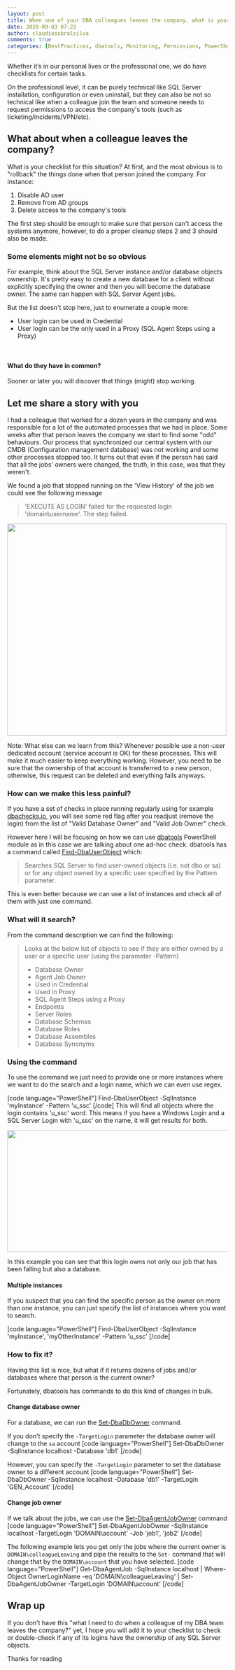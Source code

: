 ```yaml
---
layout: post
title: When one of your DBA colleagues leaves the company, what is your checklist?
date: 2020-09-03 07:23
author: claudiosobralsilva
comments: true
categories: [BestPractices, dbatools, Monitoring, Permissions, PowerShell, Security, SQLServer, syndicated]
---
```

Whether it’s in our personal lives or the professional one, we do have checklists for certain tasks.

On the professional level, it can be purely technical like SQL Server installation, configuration or even uninstall, but they can also be not so technical like when a colleague join the team and someone needs to request permissions to access the company's tools (such as ticketing/incidents/VPN/etc).

<h2>What about when a colleague leaves the company?</h2>

What is your checklist for this situation?
At first, and the most obvious is to "rollback" the things done when that person joined the company. For instance:

1. Disable AD user
2. Remove from AD groups
3. Delete access to the company's tools

The first step should be enough to make sure that person can't access the systems anymore, however, to do a proper cleanup steps 2 and 3 should also be made.

<h3>Some elements might not be so obvious</h3>

For example, think about the SQL Server instance and/or database objects ownership.
It's pretty easy to create a new database for a client without explicitly specifying the owner and then you will become the database owner. The same can happen with SQL Server Agent jobs.

But the list doesn't stop here, just to enumerate a couple more:
- User login can be used in Credential
- User login can be the only used in a Proxy (SQL Agent Steps using a Proxy)
<br>
<h4>What do they have in common?</h4>

Sooner or later you will discover that things (might) stop working.

<h2>Let me share a story with you</h2>

I had a colleague that worked for a dozen years in the company and was responsible for a lot of the automated processes that we had in place.
Some weeks after that person leaves the company we start to find some "odd" behaviours.
Our process that synchronized our central system with our CMDB (Configuration management database) was not working and some other processes stopped too.
It turns out that even if the person has said that all the jobs' owners were changed, the truth, in this case, was that they weren't.

We found a job that stopped running on the 'View History' of the job we could see the following message

<blockquote>'EXECUTE AS LOGIN' failed for the requested login 'domain\username'.  The step failed.</blockquote>

<img src="https://claudioessilvaeu.files.wordpress.com/2020/09/sqlserveragent_job_errormessage-1.png" alt="" width="501" height="485" class="aligncenter size-full wp-image-2411" />

Note: What else can we learn from this? Whenever possible use a non-user dedicated account (service account is OK) for these processes. This will make it much easier to keep everything working. However, you need to be sure that the ownership of that account is transferred to a new person, otherwise, this request can be deleted and everything fails anyways.

<h3>How can we make this less painful?</h3>

If you have a set of checks in place running regularly using for example <a href="https://dbachecks.io/">dbachecks.io</a>, you will see some red flag after you readjust (remove the login) from the list of "Valid Database Owner" and "Valid Job Owner" check.

However here I will be focusing on how we can use <a href="https://dbatools.io">dbatools</a> PowerShell module as in this case we are talking about one ad-hoc check.
dbatools has a command called <a href="https://docs.dbatools.io/#Find-DbaUserObject">Find-DbaUserObject</a> which:

<blockquote>Searches SQL Server to find user-owned objects (i.e. not dbo or sa) or for any object owned by a specific user specified by the Pattern parameter.</blockquote>

This is even better because we can use a list of instances and check all of them with just one command.

<h3>What will it search?</h3>

From the command description we can find the following:

<blockquote>Looks at the below list of objects to see if they are either owned by a user or a specific user (using the parameter -Pattern)

- Database Owner
- Agent Job Owner
- Used in Credential
- Used in Proxy
- SQL Agent Steps using a Proxy
- Endpoints
- Server Roles
- Database Schemas
- Database Roles
- Database Assembles
- Database Synonyms
</blockquote>

<h3>Using the command</h3>

To use the command we just need to provide one or more instances where we want to do the search and a login name, which we can even use regex.

[code language="PowerShell"]
Find-DbaUserObject -SqlInstance 'myInstance' -Pattern 'u_ssc'
[/code]
This will find all objects where the login contains 'u_ssc' word. This means if you have a Windows Login and a SQL Server Login with 'u_ssc' on the name, it will get results for both.

<img src="https://claudioessilvaeu.files.wordpress.com/2020/09/find-dbauserobject-1.png?w=656" alt="" width="656" height="278" class="aligncenter size-large wp-image-2415" />

In this example you can see that this login owns not only our job that has been falling but also a database.

<h4>Multiple instances</h4>

If you suspect that you can find the specific person as the owner on more than one instance, you can just specify the list of instances where you want to search.

[code language="PowerShell"]
Find-DbaUserObject -SqlInstance 'myInstance', 'myOtherInstance' -Pattern 'u_ssc'
[/code]

<h3>How to fix it?</h3>

Having this list is nice, but what if it returns dozens of jobs and/or databases where that person is the current owner?

Fortunately, dbatools has commands to do this kind of changes in bulk.

<h4>Change database owner</h4>

For a database, we can run the <a href="https://docs.dbatools.io/#Set-DbaDbOwner">Set-DbaDbOwner</a> command.

If you don't specify the <code>-TargetLogin</code> parameter the database owner will change to the <code>sa</code> account
[code language="PowerShell"]
Set-DbaDbOwner -SqlInstance localhost -Database 'db1'
[/code]

However, you can specify the <code>-TargetLogin</code> parameter to set the database owner to a different account
[code language="PowerShell"]
Set-DbaDbOwner -SqlInstance localhost -Database 'db1' -TargetLogin 'GEN_Account'
[/code]

<h4>Change job owner</h4>

If we talk about the jobs, we can use the <a href="https://docs.dbatools.io/#Set-DbaAgentJobOwner">Set-DbaAgentJobOwner</a> command
[code language="PowerShell"]
Set-DbaAgentJobOwner -SqlInstance localhost -TargetLogin 'DOMAIN\account' -Job 'job1', 'job2'
[/code]

The following example lets you get only the jobs where the current owner is <code>DOMAIN\colleagueLeaving</code> and pipe the results to the <code>Set-</code> command that will change that by the <code>DOMAIN\account</code> that you have selected.
[code language="PowerShell"]
Get-DbaAgentJob -SqlInstance localhost | Where-Object OwnerLoginName -eq 'DOMAIN\colleagueLeaving' | Set-DbaAgentJobOwner -TargetLogin 'DOMAIN\account'
[/code]

<h2>Wrap up</h2>

If you don't have this "what I need to do when a colleague of my DBA team leaves the company?" yet, I hope you will add it to your checklist to check or double-check if any of its logins have the ownership of any SQL Server objects.

Thanks for reading
